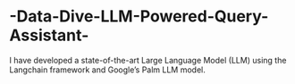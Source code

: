 # -Data-Dive-LLM-Powered-Query-Assistant-
I have developed a state-of-the-art Large Language Model (LLM) using the Langchain framework and Google’s Palm LLM model.
